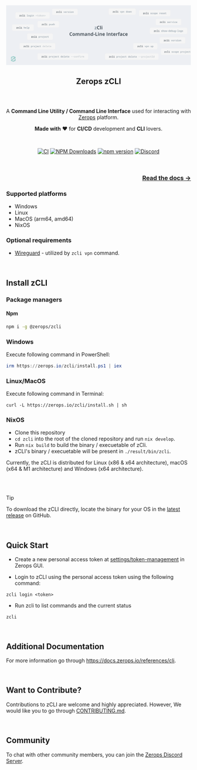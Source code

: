 ![Zerops](https://github.com/zeropsio/recipe-shared-assets/blob/main/covers/svg/cover-zcli.svg)

<h2 align="center">
   Zerops zCLI
  <br/>
  <br/>
</h2>

<p align="center">
  <br/>
   A <b>Command Line Utility / Command Line Interface</b> used for interacting with <a href="https://zerops.io/" target="_blank">Zerops</a> platform.
  <br/>
</p>

<p align="center">
<b>Made with</b> ❤️ for <b>CI/CD</b> development and <b>CLI</b> lovers.
<br/>
</p>

<br />

<div align="center">

[![CI](https://github.com/zeropsio/zcli/actions/workflows/main.yml/badge.svg)](https://github.com/zeropsio/zcli/actions/workflows/main.yml)
[![NPM Downloads](https://img.shields.io/npm/d18m/%40zerops%2Fzcli)](https://www.npmjs.com/package/@zerops/zcli)
[![npm version](https://badge.fury.io/js/@zerops%2Fzcli.svg)](https://badge.fury.io/js/@zerops%2Fzcli)
[![Discord](https://img.shields.io/discord/735781031147208777)](https://discord.gg/xxzmJSDKPT)

</div>

<br/>

<h3 align="end">
<a href="https://docs.zerops.io/" target="_blank">Read the docs →</a>
<br/>
</h3>

### Supported platforms

- Windows
- Linux
- MacOS (arm64, amd64)
- NixOS

### Optional requirements

- [Wireguard](https://www.wireguard.com/install/) - utilized by `zcli vpn` command.


<br/>


## Install zCLI

### Package managers

#### Npm

```sh
npm i -g @zerops/zcli
```

### Windows

Execute following command in PowerShell:

```powershell
irm https://zerops.io/zcli/install.ps1 | iex
```

### Linux/MacOS

Execute following command in Terminal:

```shell
curl -L https://zerops.io/zcli/install.sh | sh
```

### NixOS

- Clone this repository
- `cd zcli` into the root of the cloned repository and run `nix develop`.
- Run `nix build` to build the binary / execuetable of zCli.
- zCLI's binary / execuetable will be present in `./result/bin/zcli`.

Currently, the zCLI is distributed for Linux (x86 & x64 architecture), macOS (x64 & M1 architecture) and Windows (x64 architecture).



<br/>

<br/>


> [!TIP]
> To download the zCLI directly, locate the binary for your OS in the [latest release](https://github.com/zeropsio/zcli/releases/latest/) on GitHub.


<br/>


## Quick Start

- Create a new personal access token at [settings/token-management](http://app.zerops.io/settings/token-management) in Zerops GUI.

- Login to zCLI using the personal access token using the following command:

```Shell
zcli login <token>
```

- Run zcli to list commands and the current status

```Shell
zcli
```


<br/>



## Additional Documentation

For more information go through https://docs.zerops.io/references/cli.


<br/>


## Want to Contribute?

Contributions to zCLI are welcome and highly appreciated. However, We would like you to go through [CONTRIBUTING.md](https://github.com/zeropsio/zcli/blob/main/CONTRIBUTING.md).


<br/>

## Community

To chat with other community members, you can join the [Zerops Discord Server](https://discord.gg/xxzmJSDKPT).

